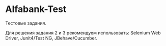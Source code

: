 # Alfabank-Test
Тестовые задания.

Для решения задания 2 и 3 рекомендуем использовать:  Selenium Web Driver, Junit4/Test NG, JBehave/Cucumber.
